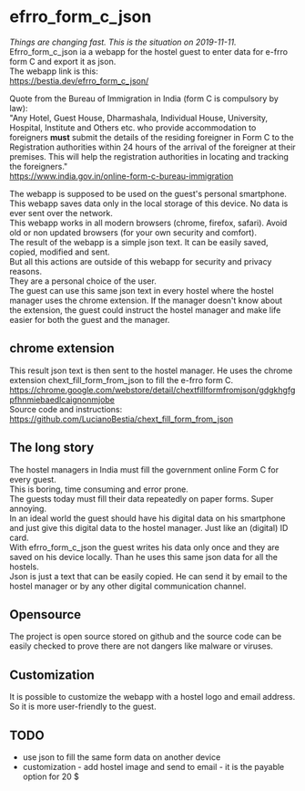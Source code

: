 # efrro_form_c_json

*Things are changing fast. This is the situation on 2019-11-11.*  
Efrro_form_c_json ia a webapp for the hostel guest to enter data for e-frro form C and export it as json.  
The webapp link is this:  
<https://bestia.dev/efrro_form_c_json/>  
  
Quote from the Bureau of Immigration in India (form C is compulsory by law):  
"Any Hotel, Guest House, Dharmashala, Individual House, University, Hospital, Institute and Others etc. who provide accommodation to foreigners **must** submit the details of the residing foreigner in Form C to the Registration authorities within 24 hours of the arrival of the foreigner at their premises. This will help the registration authorities in locating and tracking the foreigners."  
<https://www.india.gov.in/online-form-c-bureau-immigration>  
  
The webapp is supposed to be used on the guest's personal smartphone.  
This webapp saves data only in the local storage of this device. No data is ever sent over the network.  
This webapp works in all modern browsers (chrome, firefox, safari). Avoid old or non updated browsers (for your own security and comfort).  
The result of the webapp is a simple json text. It can be easily saved, copied, modified and sent.  
But all this actions are outside of this webapp for security and privacy reasons.  
They are a personal choice of the user.  
The guest can use this same json text in every hostel where the hostel manager uses the chrome extension. If the manager doesn't know about the extension, the guest could instruct the hostel manager and make life easier for both the guest and the manager.  

## chrome extension

This result json text is then sent to the hostel manager. He uses the chrome extension chext_fill_form_from_json to fill the e-frro form C.  
<https://chrome.google.com/webstore/detail/chextfillformfromjson/gdgkhgfgpfhnmiebaedlcaignonmjobe>  
Source code and instructions:  
<https://github.com/LucianoBestia/chext_fill_form_from_json>  

## The long story

The hostel managers in India must fill the government online Form C for every guest.  
This is boring, time consuming and error prone.  
The guests today must fill their data repeatedly on paper forms. Super annoying.  
In an ideal world the guest should have his digital data on his smartphone and just give this digital data to the hostel manager. Just like an (digital) ID card.  
With efrro_form_c_json the guest writes his data only once and they are saved on his device locally. Than he uses this same json data for all the hostels.  
Json is just a text that can be easily copied. He can send it by email to the hostel manager or by any other digital communication channel.  

## Opensource

The project is open source stored on github and the source code can be easily checked to prove there are not dangers like malware or viruses.  

## Customization

It is possible to customize the webapp with a hostel logo and email address. So it is more user-friendly to the guest.  

## TODO

- use json to fill the same form data on another device  
- customization - add hostel image and send to email - it is the payable option for 20 $  

